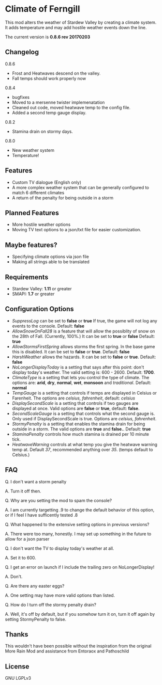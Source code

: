 # Climate of Ferngill

This mod alters the weather of Stardew Valley by creating a climate system. It adds temperature and may add hostile weather events down the line.  

The current version is __0.8.6 rev 20170203__ 

## Changelog

0.8.6
- Frost and Heatwaves descend on the valley.
- Fall temps should work properly now

0.8.4
- bugfixes
- Moved to a mersenne twister implemenatation
- Cleaned out code, moved heatwave temp to the config file.
- Added a second temp gauge display.

0.8.2
- Stamina drain on stormy days.

0.8.0 
- New weather system
- Temperature!

## Features
* Custom TV dialogue (English only)
* A more complex weather system that can be generally configured to match 6 different climates
* A return of the penalty for being outside in a storm

## Planned Features
* More hostile weather options
* Moving TV text options to a json/txt file for easier customization.

## Maybe features?
* Specifying climate options via json file
* Making all strings able to be translated

## Requirements
* Stardew Valley: __1.11__ or greater
* SMAPI: __1.7__ or greater

## Configuration Options

* _SuppressLog_ can be set to __false__ or __true__  If true, the game will not log any events to the console. Default: __false__
* _AllowSnowOnFall28_ is a feature that will allow the possiblity of snow on the 28th of Fall. (Currently, 100%.) It can be set to __true__ or __false__ Default: __true__
* _AllowStormsFirstSpring_ allows storms the first spring. In the base game this is disabled. It can be set to __false__ or __true__.  Default: __false__
* _HarshWeather_ allows the hazards. It can be set to __false__ or __true__. Default: __false__        
* _NoLongerDisplayToday_ is a setting that says after this point: don't display today's weather. The valid setting is: 600 - 2600. Default: __1700__.
* _ClimateType_ is a setting that lets you control the type of climate. The options are: __arid__, __dry__, __normal__, __wet__, __monsoon__ and _traditional_. Default: __normal__
* _TempGauge_ is a setting that controls if temps are displayed in Celsius or Farenheit. The options are _celsius, fahrenheit_, default: _celsius_
* _DisplaySecondScale_ is a setting that controls if two gauges are displayed at once. Valid options are __false__ or __true__, default: __false__.
* _SecondScaleGauge_ is a setting that controls what the second gauge is. Only used if DisplaySecondScale is true. Options are _celsius, fahrenheit_.
* _StormyPenalty_ is a setting that enables the stamina drain for being outside in a storm. The valid options are __true__ and __false.__. Default: __true__
* _StaminaPenalty_ controls how much stamina is drained per 10 minute tick.
* _HeatwaveWarning_ controls at what temp you give the heatwave warning temp at. Default _37_, recommended anything over _35_. (temps default to Celsius.)

## FAQ

Q. I don't want a storm penalty

A. Turn it off then.

Q. Why are you setting the mod to spam the console?

A. I am currently targetting .9 to change the default behavior of this option, or if I feel I have sufficently tested .8

Q. What happened to the extensive setting options in previous versions?

A. There were too many, honestly. I may set up something in the future to allow for a json parser

Q. I don't want the TV to display today's weather at all.

A. Set it to 600.

Q. I get an error on launch if I include the trailing zero on NoLongerDisplay!

A. Don't.

Q. Are there any easter eggs?

A. One setting may have more valid options than listed. 

Q. How do I turn off the stormy penalty drain?

A. Well, it's off by default, but if you somehow turn it on, turn it off again by setting StormyPenalty to false.

## Thanks

This wouldn't have been possible without the inspiration from the original More Rain Mod and assistance from Entoraox and Pathoschild

## License

GNU LGPLv3
